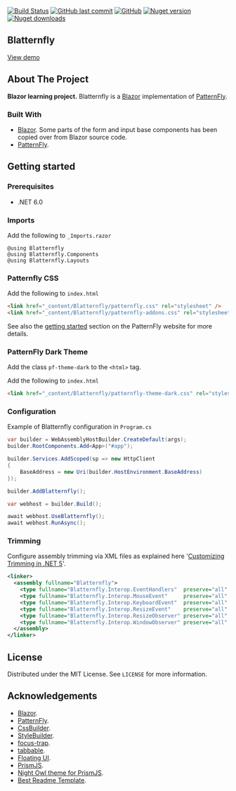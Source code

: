 [![Build Status](https://img.shields.io/github/workflow/status/carlosga/blatternfly/Build%20&%20Tests?color=007ec6&logo=github&style=for-the-badge)](https://github.com/carlosga/blatternfly/actions/workflows/dotnet.yml)
[![GitHub last commit](https://img.shields.io/github/last-commit/carlosga/blatternfly?color=007ec6&style=for-the-badge&logo=github)](https://github.com/carlosga/blatternfly)
[![GitHub](https://img.shields.io/github/license/carlosga/blatternfly?color=007ec6&style=for-the-badge&logo=github)](https://github.com/carlosga/blatternfly/blob/master/LICENSE)
[![Nuget version](https://img.shields.io/nuget/vpre/Blatternfly?color=007ec6&label=nuget%20version&style=for-the-badge&logo=nuget)](https://www.nuget.org/packages/Blatternfly/)
[![Nuget downloads](https://img.shields.io/nuget/dt/Blatternfly?color=007ec6&label=nuget%20downloads&style=for-the-badge&logo=nuget)](https://www.nuget.org/packages/Blatternfly/)

<!-- PROJECT LOGO -->
## Blatternfly

[View demo](https://carlosga.github.io/blatternfly/)

<!-- ABOUT THE PROJECT -->
## About The Project

**Blazor learning project.** Blatternfly is a [Blazor](https://dotnet.microsoft.com/apps/aspnet/web-apps/blazor) implementation of [PatternFly](https://www.patternfly.org/v4/).

### Built With

* [Blazor](https://dotnet.microsoft.com/apps/aspnet/web-apps/blazor). Some parts of the form and input base components has been copied over from Blazor source code.
* [PatternFly](https://www.patternfly.org/v4/).

<!-- GETTING STARTED -->

## Getting started

### Prerequisites

* .NET 6.0

### Imports

Add the following to `_Imports.razor`

```razor
@using Blatternfly
@using Blatternfly.Components
@using Blatternfly.Layouts
```

### Patternfly CSS

Add the following to `index.html`

```html
<link href="_content/Blatternfly/patternfly.css" rel="stylesheet" />
<link href="_content/Blatternfly/patternfly-addons.css" rel="stylesheet" />
```

See also the [getting started](https://www.patternfly.org/v4/get-started/develop#htmlcss) section on the PatternFly website for more details.

### PatternFly Dark Theme

Add the class `pf-theme-dark` to the `<html>` tag.

Add the following to `index.html`

```html
<link href="_content/Blatternfly/patternfly-theme-dark.css" rel="stylesheet" />
```

### Configuration

Example of Blatternfly configuration in `Program.cs`

```csharp
var builder = WebAssemblyHostBuilder.CreateDefault(args);
builder.RootComponents.Add<App>("#app");

builder.Services.AddScoped(sp => new HttpClient
{
    BaseAddress = new Uri(builder.HostEnvironment.BaseAddress)
});

builder.AddBlatternfly();

var webhost = builder.Build();

await webhost.UseBlatternfly();
await webhost.RunAsync();
```

### Trimming

Configure assembly trimming via XML files as explained here '[Customizing Trimming in .NET 5](https://devblogs.microsoft.com/dotnet/customizing-trimming-in-net-core-5/#preservation)'.

```xml
<linker>
  <assembly fullname="Blatternfly">
    <type fullname="Blatternfly.Interop.EventHandlers"  preserve="all" />
    <type fullname="Blatternfly.Interop.MouseEvent"     preserve="all" />
    <type fullname="Blatternfly.Interop.KeyboardEvent"  preserve="all" />
    <type fullname="Blatternfly.Interop.ResizeEvent"    preserve="all" />
    <type fullname="Blatternfly.Interop.ResizeObserver" preserve="all" />
    <type fullname="Blatternfly.Interop.WindowObserver" preserve="all" />
  </assembly>
</linker>
```

<!-- LICENSE -->
## License

Distributed under the MIT License. See `LICENSE` for more information.

<!-- ACKNOWLEDGEMENTS -->
## Acknowledgements
* [Blazor](https://dotnet.microsoft.com/apps/aspnet/web-apps/blazor).
* [PatternFly](https://www.patternfly.org/v4/).
* [CssBuilder](https://github.com/EdCharbeneau/CssBuilder).
* [StyleBuilder](https://github.com/EdCharbeneau/CssBuilder).
* [focus-trap](https://github.com/focus-trap/focus-trap).
* [tabbable](https://github.com/focus-trap/tabbable).
* [Floating UI](https://floating-ui.com).
* [PrismJS](https://prismjs.com/).
* [Night Owl theme for PrismJS](https://github.com/SaraVieira/prism-theme-night-owl).
* [Best Readme Template](https://github.com/othneildrew/Best-README-Template).
